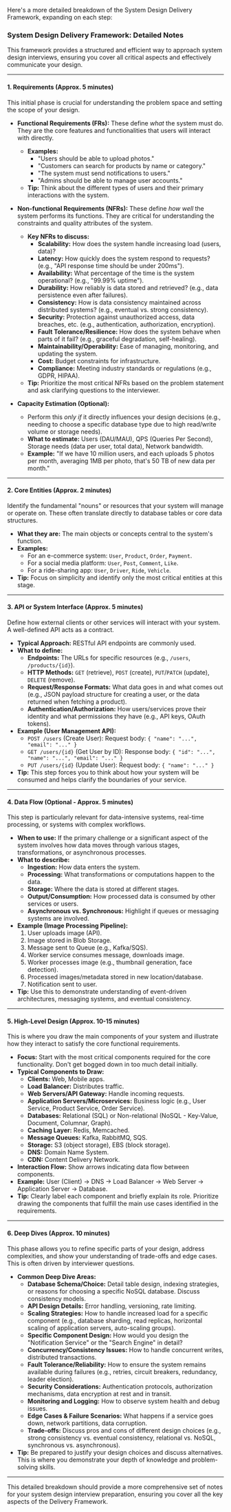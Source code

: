 Here's a more detailed breakdown of the System Design Delivery Framework, expanding on each step:

### System Design Delivery Framework: Detailed Notes

This framework provides a structured and efficient way to approach system design interviews, ensuring you cover all critical aspects and effectively communicate your design.

---

#### 1. Requirements (Approx. 5 minutes)

This initial phase is crucial for understanding the problem space and setting the scope of your design.

* **Functional Requirements (FRs):** These define *what* the system must do. They are the core features and functionalities that users will interact with directly.
    * **Examples:**
        * "Users should be able to upload photos."
        * "Customers can search for products by name or category."
        * "The system must send notifications to users."
        * "Admins should be able to manage user accounts."
    * **Tip:** Think about the different types of users and their primary interactions with the system.

* **Non-functional Requirements (NFRs):** These define *how well* the system performs its functions. They are critical for understanding the constraints and quality attributes of the system.
    * **Key NFRs to discuss:**
        * **Scalability:** How does the system handle increasing load (users, data)?
        * **Latency:** How quickly does the system respond to requests? (e.g., "API response time should be under 200ms").
        * **Availability:** What percentage of the time is the system operational? (e.g., "99.99% uptime").
        * **Durability:** How reliably is data stored and retrieved? (e.g., data persistence even after failures).
        * **Consistency:** How is data consistency maintained across distributed systems? (e.g., eventual vs. strong consistency).
        * **Security:** Protection against unauthorized access, data breaches, etc. (e.g., authentication, authorization, encryption).
        * **Fault Tolerance/Resilience:** How does the system behave when parts of it fail? (e.g., graceful degradation, self-healing).
        * **Maintainability/Operability:** Ease of managing, monitoring, and updating the system.
        * **Cost:** Budget constraints for infrastructure.
        * **Compliance:** Meeting industry standards or regulations (e.g., GDPR, HIPAA).
    * **Tip:** Prioritize the most critical NFRs based on the problem statement and ask clarifying questions to the interviewer.

* **Capacity Estimation (Optional):**
    * Perform this *only if* it directly influences your design decisions (e.g., needing to choose a specific database type due to high read/write volume or storage needs).
    * **What to estimate:** Users (DAU/MAU), QPS (Queries Per Second), Storage needs (data per user, total data), Network bandwidth.
    * **Example:** "If we have 10 million users, and each uploads 5 photos per month, averaging 1MB per photo, that's 50 TB of new data per month."

---

#### 2. Core Entities (Approx. 2 minutes)

Identify the fundamental "nouns" or resources that your system will manage or operate on. These often translate directly to database tables or core data structures.

* **What they are:** The main objects or concepts central to the system's function.
* **Examples:**
    * For an e-commerce system: `User`, `Product`, `Order`, `Payment`.
    * For a social media platform: `User`, `Post`, `Comment`, `Like`.
    * For a ride-sharing app: `User`, `Driver`, `Ride`, `Vehicle`.
* **Tip:** Focus on simplicity and identify only the most critical entities at this stage.

---

#### 3. API or System Interface (Approx. 5 minutes)

Define how external clients or other services will interact with your system. A well-defined API acts as a contract.

* **Typical Approach:** RESTful API endpoints are commonly used.
* **What to define:**
    * **Endpoints:** The URLs for specific resources (e.g., `/users`, `/products/{id}`).
    * **HTTP Methods:** `GET` (retrieve), `POST` (create), `PUT`/`PATCH` (update), `DELETE` (remove).
    * **Request/Response Formats:** What data goes in and what comes out (e.g., JSON payload structure for creating a user, or the data returned when fetching a product).
    * **Authentication/Authorization:** How users/services prove their identity and what permissions they have (e.g., API keys, OAuth tokens).
* **Example (User Management API):**
    * `POST /users` (Create User): Request body: `{ "name": "...", "email": "..." }`
    * `GET /users/{id}` (Get User by ID): Response body: `{ "id": "...", "name": "...", "email": "..." }`
    * `PUT /users/{id}` (Update User): Request body: `{ "name": "..." }`
* **Tip:** This step forces you to think about how your system will be consumed and helps clarify the boundaries of your service.

---

#### 4. Data Flow (Optional - Approx. 5 minutes)

This step is particularly relevant for data-intensive systems, real-time processing, or systems with complex workflows.

* **When to use:** If the primary challenge or a significant aspect of the system involves how data moves through various stages, transformations, or asynchronous processes.
* **What to describe:**
    * **Ingestion:** How data enters the system.
    * **Processing:** What transformations or computations happen to the data.
    * **Storage:** Where the data is stored at different stages.
    * **Output/Consumption:** How processed data is consumed by other services or users.
    * **Asynchronous vs. Synchronous:** Highlight if queues or messaging systems are involved.
* **Example (Image Processing Pipeline):**
    1.  User uploads image (API).
    2.  Image stored in Blob Storage.
    3.  Message sent to Queue (e.g., Kafka/SQS).
    4.  Worker service consumes message, downloads image.
    5.  Worker processes image (e.g., thumbnail generation, face detection).
    6.  Processed images/metadata stored in new location/database.
    7.  Notification sent to user.
* **Tip:** Use this to demonstrate understanding of event-driven architectures, messaging systems, and eventual consistency.

---

#### 5. High-Level Design (Approx. 10-15 minutes)

This is where you draw the main components of your system and illustrate how they interact to satisfy the core functional requirements.

* **Focus:** Start with the most critical components required for the core functionality. Don't get bogged down in too much detail initially.
* **Typical Components to Draw:**
    * **Clients:** Web, Mobile apps.
    * **Load Balancer:** Distributes traffic.
    * **Web Servers/API Gateway:** Handle incoming requests.
    * **Application Servers/Microservices:** Business logic (e.g., User Service, Product Service, Order Service).
    * **Databases:** Relational (SQL) or Non-relational (NoSQL - Key-Value, Document, Columnar, Graph).
    * **Caching Layer:** Redis, Memcached.
    * **Message Queues:** Kafka, RabbitMQ, SQS.
    * **Storage:** S3 (object storage), EBS (block storage).
    * **DNS:** Domain Name System.
    * **CDN:** Content Delivery Network.
* **Interaction Flow:** Show arrows indicating data flow between components.
* **Example:** User (Client) -> DNS -> Load Balancer -> Web Server -> Application Server -> Database.
* **Tip:** Clearly label each component and briefly explain its role. Prioritize drawing the components that fulfill the main use cases identified in the requirements.

---

#### 6. Deep Dives (Approx. 10 minutes)

This phase allows you to refine specific parts of your design, address complexities, and show your understanding of trade-offs and edge cases. This is often driven by interviewer questions.

* **Common Deep Dive Areas:**
    * **Database Schema/Choice:** Detail table design, indexing strategies, or reasons for choosing a specific NoSQL database. Discuss consistency models.
    * **API Design Details:** Error handling, versioning, rate limiting.
    * **Scaling Strategies:** How to handle increased load for a specific component (e.g., database sharding, read replicas, horizontal scaling of application servers, auto-scaling groups).
    * **Specific Component Design:** How would you design the "Notification Service" or the "Search Engine" in detail?
    * **Concurrency/Consistency Issues:** How to handle concurrent writes, distributed transactions.
    * **Fault Tolerance/Reliability:** How to ensure the system remains available during failures (e.g., retries, circuit breakers, redundancy, leader election).
    * **Security Considerations:** Authentication protocols, authorization mechanisms, data encryption at rest and in transit.
    * **Monitoring and Logging:** How to observe system health and debug issues.
    * **Edge Cases & Failure Scenarios:** What happens if a service goes down, network partitions, data corruption.
    * **Trade-offs:** Discuss pros and cons of different design choices (e.g., strong consistency vs. eventual consistency, relational vs. NoSQL, synchronous vs. asynchronous).
* **Tip:** Be prepared to justify your design choices and discuss alternatives. This is where you demonstrate your depth of knowledge and problem-solving skills.

---

This detailed breakdown should provide a more comprehensive set of notes for your system design interview preparation, ensuring you cover all the key aspects of the Delivery Framework.